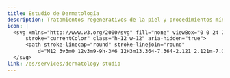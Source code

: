 ```yaml
---
title: Estudio de Dermatología
description: Tratamientos regenerativos de la piel y procedimientos mínimamente invasivos guiados por especialistas certificados.
icon: |
  <svg xmlns="http://www.w3.org/2000/svg" fill="none" viewBox="0 0 24 24" stroke-width="1.5"
      stroke="currentColor" class="h-12 w-12" aria-hidden="true">
      <path stroke-linecap="round" stroke-linejoin="round"
          d="M12 3v3m0 12v3m9-9h-3M6 12H3m13.364-7.364-2.121 2.121m-7.071 7.071-2.121 2.121m12.313 0-2.121-2.121m-7.071-7.071-2.121-2.121" />
  </svg>
link: /es/services/dermatology-studio
---
```

